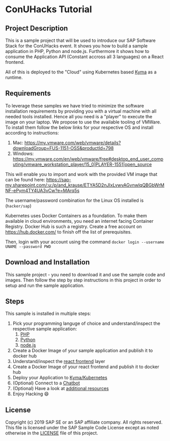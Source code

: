 # ConUHacks Tutorial

## Project Description
This is a sample project that will be used to introduce our SAP Software Stack for the ConUHacks event. It shows you how to build a sample application in PHP, Python and node.js. Furthermore it shows how to consume the Application API (Constant accross all 3 languages) on a React frontend. 

All of this is deployed to the "Cloud" using Kubernetes based [Kyma](https://kyma-project.io/) as a runtime.

## Requirements
To leverage these samples we have tried to minimize the software installation requirements by providing you with a virtual machine with all needed tools installed. Hence all you need is a "player" to execute the image on your laptop. We propose to use the available tooling of VMWare. To install them follow the below links for your respective OS and install according to instructions:

   1. Mac: https://my.vmware.com/web/vmware/details?downloadGroup=FUS-1151-OSS&productId=798 
   2. Windows: https://my.vmware.com/en/web/vmware/free#desktop_end_user_computing/vmware_workstation_player/15_0|PLAYER-1551|open_source
   
This will enable you to import and work with the provided VM image that can be found here: https://sap-my.sharepoint.com/:u:/p/and_krause/ETYA5D2nJIxLvwvAGvnwlqQBGbWrMNF-ePym4TY4UA3vCw?e=MArq5s

The username/password combination for the Linux OS installed is (`hacker/sap`)

Kubernetes uses Docker Containers as a foundation. To make them available in cloud environments, you need an internet facing Container Registry. Docker Hub is such a registry. Create a free account on https://hub.docker.com/ to finish off the list of prerequisites.

Then, login with your account using the command `docker login --username UNAME --password PWD`

## Download and Installation
This sample project - you need to download it and use the sample code and images. Then follow the step by step instructions in this project in order to setup and run the sample application.

## Steps

This sample is installed in multiple steps:

1. Pick your programming languge of choice and understand/inspect the respective sample application:
    1. [PHP](conuhacks5-php/)
    2. [Python](conuhacks5-python)
    3. [node.js](conuhacks5-node)
2. Create a Docker Image of your sample application and publish it to docker hub
3. Understand/inspect the [react frontend](conuhacks5-react) layer
4. Create a Docker Image of your react frontend and publish it to docker hub
5. Deploy your Application to [Kyma/Kubernetes](kyma)
6. (Optional) Connect to a [Chatbot](conuhacks5-chatbot) 
7. (Optional) Have a look at [additional resources](additional-resources)
8. Enjoy Hacking :smile:

## License
Copyright (c) 2019 SAP SE or an SAP affiliate company. All rights reserved. 
This file is licensed under the SAP Sample Code License except as noted otherwise in the [LICENSE](LICENSE) file of this project.
 
